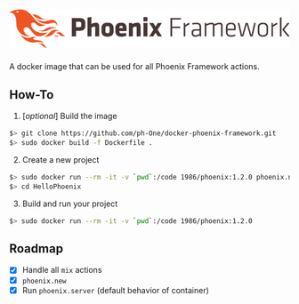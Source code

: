 # ![Logo](logo.png)

A docker image that can be used for all Phoenix Framework actions.

## How-To
1. [_optional_] Build the image
```sh
$> git clone https://github.com/ph-One/docker-phoenix-framework.git
$> sudo docker build -f Dockerfile .
```

2. Create a new project
```sh
$> sudo docker run --rm -it -v `pwd`:/code 1986/phoenix:1.2.0 phoenix.new HelloPhoenix
$> cd HelloPhoenix
```

3. Build and run your project
```sh
$> sudo docker run --rm -it -v `pwd`:/code 1986/phoenix:1.2.0
```

## Roadmap
- [x] Handle all `mix` actions
- [x] `phoenix.new`
- [x] Run `phoenix.server` (default behavior of container)
